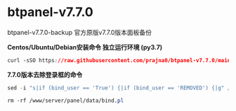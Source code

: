 # btpanel-v7.7.0
btpanel-v7.7.0-backup  官方原版v7.7.0版本面板备份

**Centos/Ubuntu/Debian安装命令 独立运行环境 (py3.7)**

```css
curl -sSO https://raw.githubusercontent.com/prajna0/btpanel-v7.7.0/main/install/install_panel.sh && bash install_panel.sh
```
**7.7.0版本去除登录框的命令**

```javascript
sed -i "s|if (bind_user == 'True') {|if (bind_user == 'REMOVED') {|g" /www/server/panel/BTPanel/static/js/index.js
```
```css
rm -rf /www/server/panel/data/bind.pl
```
